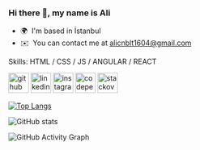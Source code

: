 ### Hi there 👋, my name is Ali
* 🌍  I'm based in İstanbul
* ✉️  You can contact me at [alicnblt1604@gmail.com](mailto:alicnblt1604@gmail.com)

Skills: HTML / CSS / JS / ANGULAR / REACT



[<img src='https://cdn.jsdelivr.net/npm/simple-icons@3.0.1/icons/github.svg' alt='github' height='40'>](https://github.com/alicnblt)  [<img src='https://cdn.jsdelivr.net/npm/simple-icons@3.0.1/icons/linkedin.svg' alt='linkedin' height='40'>](https://www.linkedin.com/in/ali-canbolat/)  [<img src='https://cdn.jsdelivr.net/npm/simple-icons@3.0.1/icons/instagram.svg' alt='instagram' height='40'>](https://www.instagram.com/alicnblt16/)  [<img src='https://cdn.jsdelivr.net/npm/simple-icons@3.0.1/icons/codepen.svg' alt='codepen' height='40'>](https://codepen.io/alicnblt)  [<img src='https://cdn.jsdelivr.net/npm/simple-icons@3.0.1/icons/stackoverflow.svg' alt='stackoverflow' height='40'>](https://stackoverflow.com/users/15220246/alİ-canbolat?tab=profile)  

[![Top Langs](https://github-readme-stats.vercel.app/api/top-langs/?username=alicnblt)](https://github.com/anuraghazra/github-readme-stats)

![GitHub stats](https://github-readme-stats.vercel.app/api?username=alicnblt&show_icons=true)  

![GitHub Activity Graph](https://activity-graph.herokuapp.com/graph?username=alicnblt)  


